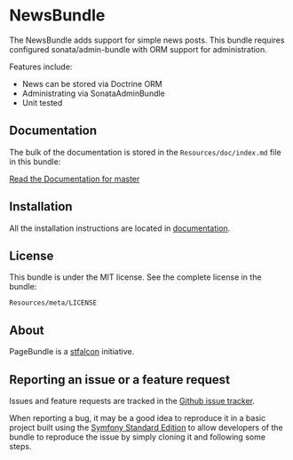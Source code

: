 NewsBundle
=============

The NewsBundle adds support for simple news posts.
This bundle requires configured sonata/admin-bundle with ORM support for administration.

Features include:

- News can be stored via Doctrine ORM
- Administrating via SonataAdminBundle
- Unit tested


Documentation
-------------

The bulk of the documentation is stored in the `Resources/doc/index.md`
file in this bundle:

[Read the Documentation for master](https://github.com/mutuh/NewsBundle/blob/master/Resources/doc/index.md)

Installation
------------

All the installation instructions are located in [documentation](https://github.com/mutuh/NewsBundle/blob/master/Resources/doc/index.md).

License
-------

This bundle is under the MIT license. See the complete license in the bundle:

    Resources/meta/LICENSE

About
-----

PageBundle is a [stfalcon](https://github.com/stfalcon) initiative.

Reporting an issue or a feature request
---------------------------------------

Issues and feature requests are tracked in the [Github issue tracker](https://github.com/stfalcon/NewsBundle/issues).

When reporting a bug, it may be a good idea to reproduce it in a basic project
built using the [Symfony Standard Edition](https://github.com/symfony/symfony-standard)
to allow developers of the bundle to reproduce the issue by simply cloning it
and following some steps.